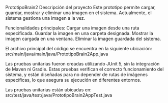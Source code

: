PrototipoBrain2
Descripción del proyecto
Este prototipo permite cargar, guardar, mostrar y eliminar una imagen en el sistema. Actualmente, el sistema gestiona una imagen a la vez.

Funcionalidades principales:
Cargar una imagen desde una ruta especificada.
Guardar la imagen en una carpeta designada.
Mostrar la imagen cargada en una ventana.
Eliminar la imagen guardada del sistema.


El archivo principal del código se encuentra en la siguiente ubicación:
src/main/java/main/java/PrototipoBrain2App.java

Las pruebas unitarias fueron creadas utilizando JUnit 5, sin la integración de Maven ni Gradle. Estas pruebas verifican el correcto funcionamiento del sistema, y están diseñadas para no depender de rutas de imágenes específicas, lo que asegura su ejecución en diferentes entornos.

Las pruebas unitarias están ubicadas en:
src/test/java/test/java/PrototipoBrain2AppTest.java
